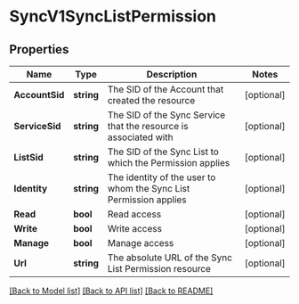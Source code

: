# SyncV1SyncListPermission

## Properties

Name | Type | Description | Notes
------------ | ------------- | ------------- | -------------
**AccountSid** | **string** | The SID of the Account that created the resource |[optional] 
**ServiceSid** | **string** | The SID of the Sync Service that the resource is associated with |[optional] 
**ListSid** | **string** | The SID of the Sync List to which the Permission applies |[optional] 
**Identity** | **string** | The identity of the user to whom the Sync List Permission applies |[optional] 
**Read** | **bool** | Read access |[optional] 
**Write** | **bool** | Write access |[optional] 
**Manage** | **bool** | Manage access |[optional] 
**Url** | **string** | The absolute URL of the Sync List Permission resource |[optional] 

[[Back to Model list]](../README.md#documentation-for-models) [[Back to API list]](../README.md#documentation-for-api-endpoints) [[Back to README]](../README.md)


